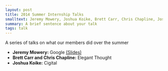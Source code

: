 ```yaml
---
layout: post
title: 2014 Summer Internship Talks
smalltext: Jeremy Mowery, Joshua Koike, Brett Carr, Chris Chapline, Joshua Koike
summary: A brief sentence about your talk
tags: talk
---
```


A series of talks on what our members did over the summer

- **Jeremy Mowery:** Google [(Slides)](https://docs.google.com/presentation/d/1DFzKSmK-K2ANVd9SfwxuovTdK0d_ls2ZmWjPtQtSsRI/edit?usp=sharing_eic&invite=CIOxy8cP)
- **Brett Carr and Chris Chapline:** Elegant Thought
- **Joshua Koike:** Cigital
